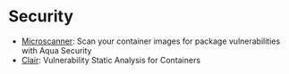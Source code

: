 # Security
- [Microscanner](https://github.com/aquasecurity/microscanner): Scan your container images for package vulnerabilities with Aqua Security
- [Clair](https://github.com/coreos/clair): Vulnerability Static Analysis for Containers

